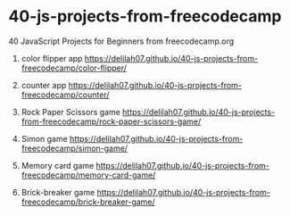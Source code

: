 # 40-js-projects-from-freecodecamp

40 JavaScript Projects for Beginners from freecodecamp.org

1. color flipper app
   https://delilah07.github.io/40-js-projects-from-freecodecamp/color-flipper/

2. counter app
   https://delilah07.github.io/40-js-projects-from-freecodecamp/counter/

3. Rock Paper Scissors game
   https://delilah07.github.io/40-js-projects-from-freecodecamp/rock-paper-scissors-game/

4. Simon game
   https://delilah07.github.io/40-js-projects-from-freecodecamp/simon-game/

5. Memory card game
   https://delilah07.github.io/40-js-projects-from-freecodecamp/memory-card-game/

6. Brick-breaker game
   https://delilah07.github.io/40-js-projects-from-freecodecamp/brick-breaker-game/
